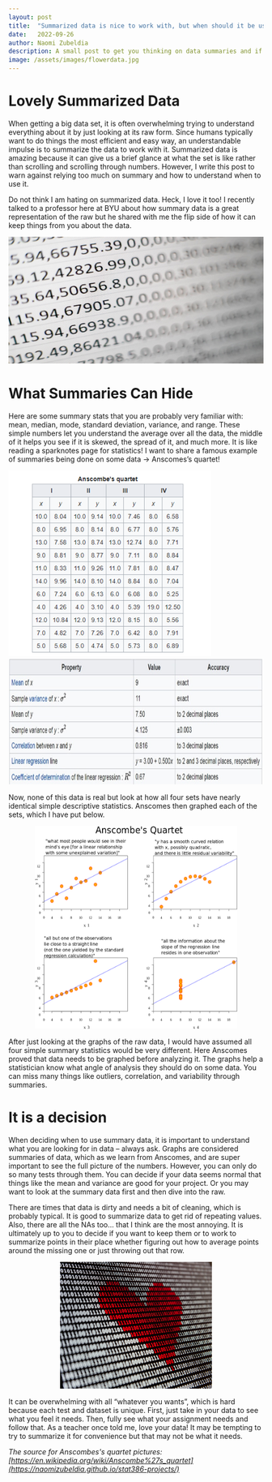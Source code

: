 ```yaml
---
layout: post
title:  "Summarized data is nice to work with, but when should it be used?"
date:   2022-09-26
author: Naomi Zubeldia
description: A small post to get you thinking on data summaries and if they are what you need for your project.
image: /assets/images/flowerdata.jpg
---
```


# Lovely Summarized Data

When getting a big data set, it is often overwhelming trying to understand everything about it by just looking at its raw form. Since humans typically want to do things the most efficient and easy way, an understandable impulse is to summarize the data to work with it. Summarized data is amazing because it can give us a brief glance at what the set is like rather than scrolling and scrolling through numbers. However, I write this post to warn against relying too much on summary and how to understand when to use it. 

Do not think I am hating on summarized data. Heck, I love it too! I recently talked to a professor here at BYU about how summary data is a great representation of the raw but he shared with me the flip side of how it can keep things from you about the data.

<p align="center">
<img src="https://github.com/naomizubeldia/stat386-projects/raw/main/assets/images/dataimage.jpg" width="700" height="250">
</p>

# What Summaries Can Hide

Here are some summary stats that you are probably very familiar with: mean, median, mode, standard deviation, variance, and range. These simple numbers let you understand the average over all the data, the middle of it helps you see if it is skewed, the spread of it, and much more. It is like reading a sparknotes page for statistics! I want to share a famous example of summaries being done on some data → Anscomes’s quartet!


<img src="https://github.com/naomizubeldia/stat386-projects/raw/main/assets/images/anscombesdata.png" width="400"/> <img src="https://github.com/naomizubeldia/stat386-projects/raw/main/assets/images/anscombessum.jpg" width="600" height="250"/>


Now, none of this data is real but look at how all four sets have nearly identical simple descriptive statistics. Anscomes then graphed each of the sets, which I have put below.

<p align="center">
<img src="https://github.com/naomizubeldia/stat386-projects/raw/main/assets/images/anscombes.png" width="400" height="400">
</p>

After just looking at the graphs of the raw data, I would have assumed all four simple summary statistics would be very different. Here Anscomes proved that data needs to be graphed before analyzing it. The graphs help a statistician know what angle of analysis they should do on some data. You can miss many things like outliers, correlation, and variability through summaries.

# It is a decision

When deciding when to use summary data, it is important to understand what you are looking for in data – always ask. Graphs are considered summaries of data, which as we learn from Anscomes, and are super important to see the full picture of the numbers. However, you can only do so many tests through them. You can decide if your data seems normal that things like the mean and variance are good for your project. Or you may want to look at the summary data first and then dive into the raw. 

There are times that data is dirty and needs a bit of cleaning, which is probably typical. It is good to summarize data to get rid of repeating values. Also, there are all the NAs too… that I think are the most annoying. It is ultimately up to you to decide if you want to keep them or to work to summarize points in their place whether figuring out how to average points around the missing one or just throwing out that row. 

<p align="center">
<img src="https://github.com/naomizubeldia/stat386-projects/raw/main/assets/images/heart.jpg" width="300" height="250">
</p>

It can be overwhelming with all “whatever you wants”, which is hard because each test and dataset is unique. First, just take in your data to see what you feel it needs. Then, fully see what your assignment needs and follow that. As a teacher once told me, love your data! It may be tempting to try to summarize it for convenience but that may not be what it needs.

*The source for Anscombes's quartet pictures:[https://en.wikipedia.org/wiki/Anscombe%27s_quartet](https://naomizubeldia.github.io/stat386-projects/)*



